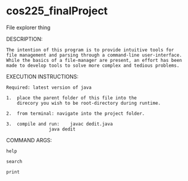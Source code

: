 # cos225_finalProject
File explorer thing

DESCRIPTION:

	The intention of this program is to provide intuitive tools for 
	file management and parsing through a command-line user-interface. 
	While the basics of a file-manager are present, an effort has been
	made to develop tools to solve more complex and tedious problems.


EXECUTION INSTRUCTIONS:

	Required: latest version of java

	1.	place the parent folder of this file into the
		direcory you wish to be root-directory during runtime.

	2.	from terminal: navigate into the project folder.

	3.	compile and run:	javac dedit.java
					java dedit
			


COMMAND ARGS:

	help

	search

	print
